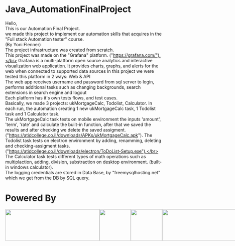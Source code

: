 ﻿# Java_AutomationFinalProject
Hello,</br>
This is our Automation Final Project.</br>
we made this project to implement our automation skills that acquires in the "Full stack Automation tester" course.</br>
(By Yoni Flenner)</br>
The project infrastructure was created from scratch.</br>
This project was made on the "Grafana" platform. ("https://grafana.com/").</br>
Grafana is a multi-platform open source analytics and interactive visualization web application. It provides charts, graphs, and alerts for the web when connected to supported data sources
In this project we were tested this platform in 2 ways: Web & API</br>
The web app receives username and password from sql server to login, performs additional tasks such as changing backgrounds, search extensions in search engine and logout</br>
Each platform has it's own tests flows, and test cases.</br>
Basically, we made 3 projects: ukMortgageCalc, Todolist, Calculator. In each run, the automation creating 1 new ukMortgageCalc task, 1 Todolist task and 1 Calculator task.</br>
The ukMortgageCalc task tests on mobile environment the inputs 'amount', 'term', 'rate' and calculate the built-in function, after that we saved the results and after checking we delete the saved assigment. ("https://atidcollege.co.il/downloads/APKs/ukMortgageCalc.apk").
The Todolist task tests on electron environment by adding, renamming, deleting and checking-assigment tasks. ("https://atidcollege.co.il/downloads/electron/ToDoList-Setup.exe").</br>
The Calculator task tests different types of math operations such as multiplaction, adding, division, substraction on desktop environment. (built-in windows calculator).</br>
The logging credentials are stored in Data Base, by "freemysqlhosting.net" which we get from the DB by SQL query.</br>

<h1>Powered By</h1>
<div style="display: flex;">
<img style="width: 300px; height:100px;" src="https://cdn.icon-icons.com/icons2/2699/PNG/128/grafana_logo_icon_171049.png">
<img style="width: 100px; height: 100px;" src="https://img.icons8.com/officel/2x/selenium-test-automation.png"><br/>
<img style="width: 100px; height:100px;" src="https://static-00.iconduck.com/assets.00/appium-icon-255x256-9rw9ghl0.png">
<img  style="width: 300px; height:100px;" src="https://cdn.icon-icons.com/icons2/2699/PNG/128/jenkins_logo_icon_167854.png">
</div>

